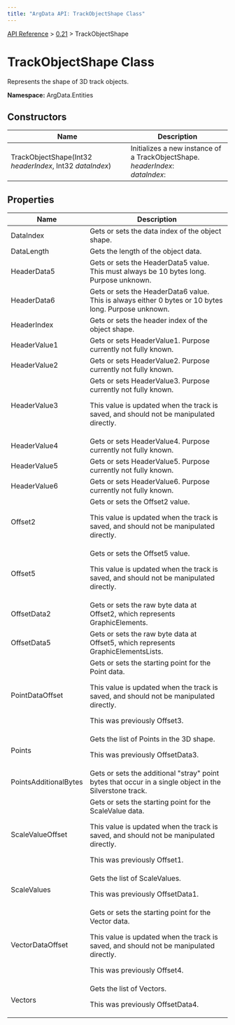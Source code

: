 ```yaml
---
title: "ArgData API: TrackObjectShape Class"
---
```


[API Reference](/argdata/api/) &gt; [0.21](/argdata/api/0.21/) &gt; TrackObjectShape

# TrackObjectShape Class

Represents the shape of 3D track objects.

**Namespace:** ArgData.Entities

## Constructors

<table class="table table-bordered table-striped ">
<thead>
  <tr>
    <th>Name</th>
    <th>Description</th>
  </tr>
</thead>
<tbody>
  <tr>
    <td>TrackObjectShape(Int32 <em>headerIndex</em>, Int32 <em>dataIndex</em>)</td>
    <td>Initializes a new instance of a TrackObjectShape.<br /><em>headerIndex</em>: <br /><em>dataIndex</em>: <br /></td>
  </tr>
</tbody>
</table>


## Properties

<table class="table table-bordered table-striped ">
<thead>
  <tr>
    <th>Name</th>
    <th>Description</th>
  </tr>
</thead>
<tbody>
  <tr>
    <td>DataIndex</td>
    <td>Gets or sets the data index of the object shape.</td>
  </tr>
  <tr>
    <td>DataLength</td>
    <td>Gets the length of the object data.</td>
  </tr>
  <tr>
    <td>HeaderData5</td>
    <td>Gets or sets the HeaderData5 value. This must always be 10 bytes long. Purpose unknown.</td>
  </tr>
  <tr>
    <td>HeaderData6</td>
    <td>Gets or sets the HeaderData6 value. This is always either 0 bytes or 10 bytes long. Purpose unknown.</td>
  </tr>
  <tr>
    <td>HeaderIndex</td>
    <td>Gets or sets the header index of the object shape.</td>
  </tr>
  <tr>
    <td>HeaderValue1</td>
    <td>Gets or sets HeaderValue1. Purpose currently not fully known.</td>
  </tr>
  <tr>
    <td>HeaderValue2</td>
    <td>Gets or sets HeaderValue2. Purpose currently not fully known.</td>
  </tr>
  <tr>
    <td>HeaderValue3</td>
    <td>Gets or sets HeaderValue3. Purpose currently not fully known.

This value is updated when the track is saved, and should not be manipulated directly.</td>
  </tr>
  <tr>
    <td>HeaderValue4</td>
    <td>Gets or sets HeaderValue4. Purpose currently not fully known.</td>
  </tr>
  <tr>
    <td>HeaderValue5</td>
    <td>Gets or sets HeaderValue5. Purpose currently not fully known.</td>
  </tr>
  <tr>
    <td>HeaderValue6</td>
    <td>Gets or sets HeaderValue6. Purpose currently not fully known.</td>
  </tr>
  <tr>
    <td>Offset2</td>
    <td>Gets or sets the Offset2 value.

This value is updated when the track is saved, and should not be manipulated directly.</td>
  </tr>
  <tr>
    <td>Offset5</td>
    <td>Gets or sets the Offset5 value.

This value is updated when the track is saved, and should not be manipulated directly.</td>
  </tr>
  <tr>
    <td>OffsetData2</td>
    <td>Gets or sets the raw byte data at Offset2, which represents GraphicElements.</td>
  </tr>
  <tr>
    <td>OffsetData5</td>
    <td>Gets or sets the raw byte data at Offset5, which represents GraphicElementsLists.</td>
  </tr>
  <tr>
    <td>PointDataOffset</td>
    <td>Gets or sets the starting point for the Point data.

This value is updated when the track is saved, and should not be manipulated directly.

This was previously Offset3.</td>
  </tr>
  <tr>
    <td>Points</td>
    <td>Gets the list of Points in the 3D shape.

This was previously OffsetData3.</td>
  </tr>
  <tr>
    <td>PointsAdditionalBytes</td>
    <td>Gets or sets the additional "stray" point bytes that occur in a single object in the Silverstone track.</td>
  </tr>
  <tr>
    <td>ScaleValueOffset</td>
    <td>Gets or sets the starting point for the ScaleValue data.

This value is updated when the track is saved, and should not be manipulated directly.

This was previously Offset1.</td>
  </tr>
  <tr>
    <td>ScaleValues</td>
    <td>Gets the list of ScaleValues.

This was previously OffsetData1.</td>
  </tr>
  <tr>
    <td>VectorDataOffset</td>
    <td>Gets or sets the starting point for the Vector data.

This value is updated when the track is saved, and should not be manipulated directly.

This was previously Offset4.</td>
  </tr>
  <tr>
    <td>Vectors</td>
    <td>Gets the list of Vectors.

This was previously OffsetData4.</td>
  </tr>
</tbody>
</table>


